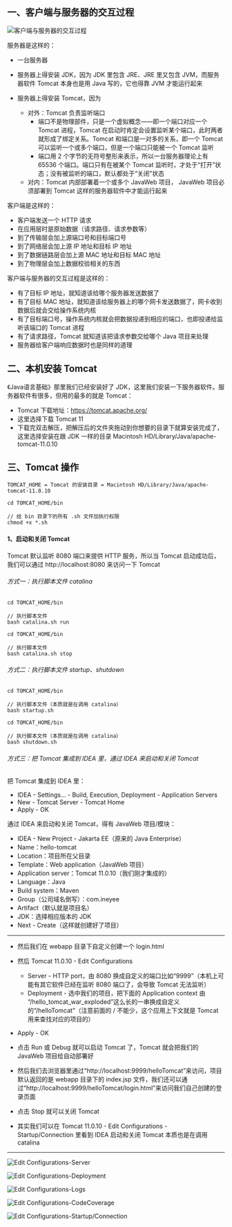 ## 一、客户端与服务器的交互过程

![客户端与服务器的交互过程](asset/客户端与服务器的交互过程.png)

服务器是这样的：

* 一台服务器

* 服务器上得安装 JDK，因为 JDK 里包含 JRE、JRE 里又包含 JVM，而服务器软件 Tomcat 本身也是用 Java 写的，它也得靠 JVM 才能运行起来
* 服务器上得安装 Tomcat，因为
  * 对外：Tomcat 负责监听端口
    * 端口不是物理部件，只是一个虚拟概念——即一个端口对应一个 Tomcat 进程，Tomcat 在启动时肯定会设置监听某个端口，此时两者就形成了绑定关系。Tomcat 和端口是一对多的关系，即一个 Tomcat 可以监听一个或多个端口，但是一个端口只能被一个 Tomcat 监听
    * 端口用 2 个字节的无符号整形来表示，所以一台服务器理论上有 65536 个端口。端口只有在被某个 Tomcat 监听时，才处于“打开”状态；没有被监听的端口，默认都处于“关闭”状态
  * 对内：Tomcat 内部部署着一个或多个 JavaWeb 项目， JavaWeb 项目必须部署到 Tomcat 这样的服务器软件中才能运行起来



客户端是这样的：

* 客户端发送一个 HTTP 请求
* 在应用层时是原始数据（请求路径、请求参数等）
* 到了传输层会加上源端口号和目标端口号
* 到了网络层会加上源 IP 地址和目标 IP 地址
* 到了数据链路层会加上源 MAC 地址和目标 MAC 地址
* 到了物理层会加上数据校验相关的东西



客户端与服务器的交互过程是这样的：

* 有了目标 IP 地址，就知道该给哪个服务器发送数据了
* 有了目标 MAC 地址，就知道该给服务器上的哪个网卡发送数据了，网卡收到数据后就会交给操作系统内核
* 有了目标端口号，操作系统内核就会把数据投递到相应的端口，也即投递给监听该端口的 Tomcat 进程
* 有了请求路径，Tomcat 就知道该把请求参数交给哪个 Java 项目来处理
* 服务器给客户端响应数据时也是同样的道理

## 二、本机安装 Tomcat

《Java语言基础》那里我们已经安装好了 JDK，这里我们安装一下服务器软件。服务器软件有很多，但用的最多的就是 Tomcat：

* Tomcat 下载地址：https://tomcat.apache.org/
* 这里选择下载 Tomcat 11
* 下载完双击解压，把解压后的文件夹拖动到你想要的目录下就算安装完成了，这里选择安装在跟 JDK 一样的目录 Macintosh HD/Library/Java/apache-tomcat-11.0.10

## 三、Tomcat 操作

`TOMCAT_HOME = Tomcat 的安装目录 = Macintosh HD/Library/Java/apache-tomcat-11.0.10 `

```shell
cd TOMCAT_HOME/bin

// 给 bin 目录下的所有 .sh 文件加执行权限
chmod +x *.sh
```

#### 1、启动和关闭 Tomcat

Tomcat 默认监听 8080 端口来提供 HTTP 服务，所以当 Tomcat 启动成功后，我们可以通过 http://localhost:8080 来访问一下 Tomcat

###### 方式一：执行脚本文件 catalina

```shell
cd TOMCAT_HOME/bin

// 执行脚本文件
bash catalina.sh run
```

```shell
cd TOMCAT_HOME/bin

// 执行脚本文件
bash catalina.sh stop
```

###### 方式二：执行脚本文件 startup、shutdown

```shell
cd TOMCAT_HOME/bin

// 执行脚本文件（本质就是在调用 catalina）
bash startup.sh
```

```shell
cd TOMCAT_HOME/bin

// 执行脚本文件（本质就是在调用 catalina）
bash shutdown.sh
```

###### 方式三：把 Tomcat 集成到 IDEA 里，通过 IDEA 来启动和关闭 Tomcat

把 Tomcat 集成到 IDEA 里：

* IDEA - Settings... - Build, Execution, Deployment - Application Servers
* New - Tomcat Server - Tomcat Home
* Apply - OK

通过 IDEA 来启动和关闭 Tomcat，得有 JavaWeb 项目/模块：

* IDEA - New Project - Jakarta EE（原来的 Java Enterprise）
* Name：hello-tomcat
* Location：项目所在父目录
* Template：Web application（JavaWeb 项目）
* Application server：Tomcat 11.0.10（我们刚才集成的）
* Language：Java
* Build system：Maven
* Group（公司域名倒写）：com.ineyee
* Artifact（默认就是项目名）
* JDK：选择相应版本的 JDK
* Next - Create（这样就创建好了项目）

***

* 然后我们在 webapp 目录下自定义创建一个 login.html
* 然后 Tomcat 11.0.10 - Edit Configurations
  * Server - HTTP port，由 8080 换成自定义的端口比如“9999”（本机上可能有其它软件已经在监听 8080 端口了，会导致 Tomcat 无法监听）
  * Deployment - 选中我们的项目，把下面的 Application context 由 “/hello_tomcat_war_exploded”这么长的一串换成自定义的“/helloTomcat”（注意前面的 / 不能少，这个应用上下文就是 Tomcat 用来查找对应的项目的）
* Apply - OK
* 点击 Run 或 Debug 就可以启动 Tomcat 了，Tomcat 就会把我们的 JavaWeb 项目给自动部署好
* 然后我们去浏览器里通过“http://localhost:9999/helloTomcat”来访问，项目默认返回的是 webapp 目录下的 index.jsp 文件，我们还可以通过“http://localhost:9999/helloTomcat/login.html”来访问我们自己创建的登录页面
* 点击 Stop 就可以关闭 Tomcat

* 其实我们可以在 Tomcat 11.0.10 - Edit Configurations - Startup/Connection 里看到 IDEA 启动和关闭 Tomcat 本质也是在调用 catalina

***

![Edit Configurations-Server](asset/Server.jpg)

![Edit Configurations-Deployment](asset/Deployment.png)

![Edit Configurations-Logs](asset/Logs.png)

![Edit Configurations-CodeCoverage](asset/CodeCoverage.png)

![Edit Configurations-Startup/Connection](asset/StartupConnection.png)